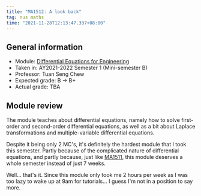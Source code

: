```yaml
---
title: "MA1512: A look back"
tag: nus maths
time: "2021-11-28T12:13:47.337+08:00"
---
```


## General information

* Module: [Differential Equations for Engineering](https://nusmods.com/modules/MA1512)
* Taken in: AY2021-2022 Semester 1 (Mini-semester B)
* Professor: Tuan Seng Chew
* Expected grade: B &rarr; B+
* Actual grade: TBA

## Module review

The module teaches about differential equations, namely how to solve first-order
and second-order differential equations, as well as a bit about Laplace
transformations and multiple-variable differential equations.

Despite it being only 2 MC's, it's definitely the hardest module that I took this
semester. Partly because of the complicated nature of differential equations,
and partly because, just like [MA1511](/posts/ma1511-a-look-back), this module
deserves a whole semester instead of just 7 weeks.

Well... that's it. Since this module only took me 2 hours per week as I was too
lazy to wake up at 9am for tutorials... I guess I'm not in a position to say
more.
